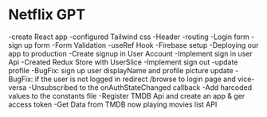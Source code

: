 # Netflix GPT

-create React app
-configured Tailwind css
-Header
-routing
-Login form
-sign up form 
-Form Validation
-useRef Hook
-Firebase setup
-Deploying our app to production
-Create signup in User Account
-Implement sign in user Api
-Created Redux Store with UserSlice
-Implement sign out
-update profile
-BugFix: sign up user displayName and profile picture update
-BugFix: if the user is not logged in redirect /browse to login page and vice-versa
-Unsubscribed to the onAuthStateChanged callback
-Add harcoded values to the constants file
-Register TMDB Api and create an app & ger access token
-Get Data from TMDB now playing movies list API